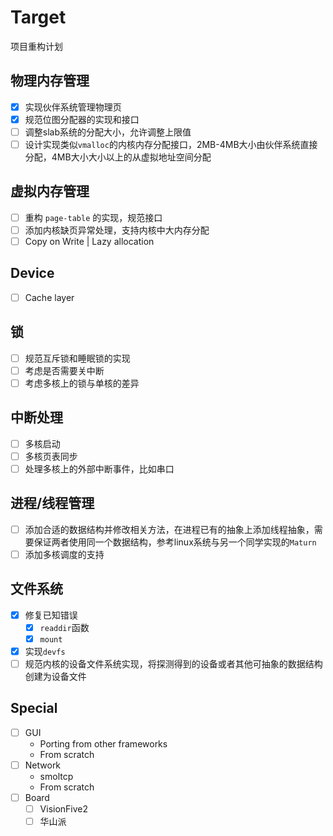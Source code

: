 # Target

项目重构计划

## 物理内存管理

- [X] 实现伙伴系统管理物理页
- [X] 规范位图分配器的实现和接口
- [ ] 调整slab系统的分配大小，允许调整上限值
- [ ] 设计实现类似`vmalloc`的内核内存分配接口，2MB-4MB大小由伙伴系统直接分配，4MB大小大小以上的从虚拟地址空间分配

## 虚拟内存管理

- [ ] 重构 `page-table` 的实现，规范接口
- [ ] 添加内核缺页异常处理，支持内核中大内存分配
- [ ] Copy on Write | Lazy allocation

## Device

- [ ] Cache layer

## 锁

- [ ] 规范互斥锁和睡眠锁的实现
- [ ] 考虑是否需要关中断
- [ ] 考虑多核上的锁与单核的差异

## 中断处理

- [ ] 多核启动
- [ ] 多核页表同步
- [ ] 处理多核上的外部中断事件，比如串口

## 进程/线程管理

- [ ] 
  添加合适的数据结构并修改相关方法，在进程已有的抽象上添加线程抽象，需要保证两者使用同一个数据结构，参考linux系统与另一个同学实现的`Maturn`
- [ ] 添加多核调度的支持

## 文件系统

- [x] 修复已知错误
    - [x] `readdir`函数
    - [x] `mount`
- [x] 实现`devfs`
- [ ] 规范内核的设备文件系统实现，将探测得到的设备或者其他可抽象的数据结构创建为设备文件

## Special

- [ ] GUI
    - Porting from other frameworks
    - From scratch
- [ ] Network
    - smoltcp
    - From scratch
- [ ] Board
    - [ ] VisionFive2
    - [ ] 华山派